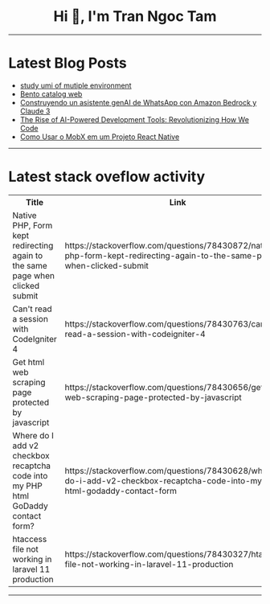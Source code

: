 <h1 align="center">Hi 👋, I'm Tran Ngoc Tam</h1>

---

# Latest Blog Posts 
<!-- BLOG-POST-LIST:START -->
- [study umi of mutiple environment](https://dev.to/zhangwuji/study-umi-of-mutiple-environment-2l7p)
- [Bento catalog web](https://dev.to/miguelrodriguezp99/bento-catalog-web-35le)
- [Construyendo un asistente genAI de WhatsApp con Amazon Bedrock y Claude 3](https://dev.to/aws-espanol/construyendo-un-asistente-genai-de-whatsapp-con-amazon-bedrock-y-claude-3-1322)
- [The Rise of AI-Powered Development Tools: Revolutionizing How We Code](https://dev.to/mktheitguy/the-rise-of-ai-powered-development-tools-revolutionizing-how-we-code-3lgp)
- [Como Usar o MobX em um Projeto React Native](https://dev.to/devteles/como-usar-o-mobx-em-um-projeto-react-native-48jn)
<!-- BLOG-POST-LIST:END -->

---

# Latest stack oveflow activity
<table>
  <tr><th>Title</th><th>Link</th></tr>
  <!-- STACKOVERFLOW:START --><tr><td>Native PHP, Form kept redirecting again to the same page when clicked submit</td><td>https://stackoverflow.com/questions/78430872/native-php-form-kept-redirecting-again-to-the-same-page-when-clicked-submit</td></tr><tr><td>Can&#39;t read a session with CodeIgniter 4</td><td>https://stackoverflow.com/questions/78430763/cant-read-a-session-with-codeigniter-4</td></tr><tr><td>Get html web scraping page protected by javascript</td><td>https://stackoverflow.com/questions/78430656/get-html-web-scraping-page-protected-by-javascript</td></tr><tr><td>Where do I add v2 checkbox recaptcha code into my PHP html GoDaddy contact form?</td><td>https://stackoverflow.com/questions/78430628/where-do-i-add-v2-checkbox-recaptcha-code-into-my-php-html-godaddy-contact-form</td></tr><tr><td>htaccess file not working in laravel 11 production</td><td>https://stackoverflow.com/questions/78430327/htaccess-file-not-working-in-laravel-11-production</td></tr><!-- STACKOVERFLOW:END -->
</table>

---


